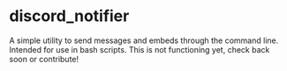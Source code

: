 # discord_notifier
A simple utility to send messages and embeds through the command line. Intended for use in bash scripts.
This is not functioning yet, check back soon or contribute!